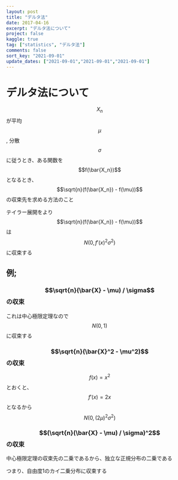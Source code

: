 ```yaml
---
layout: post
title: "デルタ法"
date: 2017-04-16
excerpt: "デルタ法について"
project: false
kaggle: true
tag: ["statistics", "デルタ法"]
comments: false
sort_key: "2021-09-01"
update_dates: ["2021-09-01","2021-09-01","2021-09-01"]
---
```


# デルタ法について

$${X_n}$$が平均$$\mu$$, 分散$$\sigma$$に従うとき、ある関数を$$f(\bar{X_n})$$となるとき、$$\sqrt{n}(f(\bar{X_n}) - f(\mu))$$の収束先を求める方法のこと  

テイラー展開をより
$$\sqrt{n}(f(\bar{X_n}) - f(\mu))$$は$$N(0, f'(x)^2 \sigma^2)$$に収束する  

## 例; 

### $$\sqrt{n}(\bar{X} - \mu) / \sigma$$の収束

これは中心極限定理なので
$$N(0, 1)$$に収束する


### $$\sqrt{n}(\bar{X}^2 - \mu^2)$$の収束

$$f(x) = x^2$$とおくと、$$f'(x) = 2x$$となるから$$N(0, (2\mu)^2\sigma^2)$$


### $$(\sqrt{n}(\bar{X} - \mu) / \sigma)^2$$の収束

中心極限定理の収束先の二乗であるから、独立な正規分布の二乗である  

つまり、自由度1のカイ二乗分布に収束する  
 
